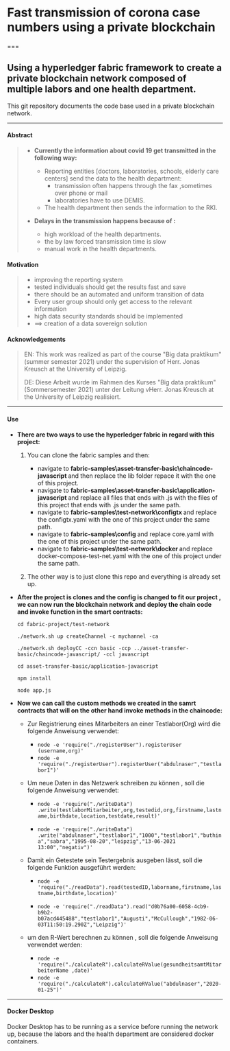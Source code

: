 # Fast transmission of corona case numbers using a private blockchain 
===
## Using a hyperledger fabric framework to create a private blockchain network composed of multiple labors and one health department.

This git repository documents the code base used in a private blockchain network.
___
#### Abstract
> * <b> Currently the information about covid 19 get transmitted in the following way: </b>  
>
>     * Reporting entities [doctors, laboratories, schools, elderly care centers] send the data to the health department: 
>       * transmission often happens through the fax ,sometimes over phone or mail 
>       * laboratories have to use DEMIS.
>     * The health department then sends the information to the RKI.
>
> * <b> Delays in the transmission happens because of : </b> 
>
>     * high workload of the health departments.
>     * the by law forced transmission time is slow
>     * manual work in the health departments.


#### Motivation    

> * improving the reporting system
> * tested individuals should get the results fast and save
> * there should be an automated and uniform transition of data
> * Every user group should only get access to the relevant information
> * high data security standards should be implemented
> * ==> creation of a data sovereign solution


#### Acknowledgements
>EN: This work was realized as part of the course "Big data praktikum" (summer semester 2021) under the supervision of Herr. Jonas  Kreusch at the University of Leipzig.
>
>DE: Diese Arbeit wurde im Rahmen des Kurses "Big data praktikum" (Sommersemester 2021) unter der Leitung vHerr. Jonas  Kreusch at the University of Leipzig realisiert.
___

#### Use

* <b>  There are two ways to use the hyperledger fabric in regard with this project: </b> 

  1) You can clone the fabric samples and then:
   
      * navigate to  <b> fabric-samples\asset-transfer-basic\chaincode-javascript  </b>  and then replace the lib folder repace it with the one of this project.
      * navigate to  <b> fabric-samples\asset-transfer-basic\application-javascript  </b>  and replace all files that ends with .js with the files of this project that ends with .js under the same path.
      * navigate to  <b> fabric-samples\test-network\configtx  </b>  and replace the configtx.yaml with the one of this project under the same path.
      * navigate to <b> fabric-samples\config  </b>  and replace core.yaml with the one of this project under the same path.
      * navigate to <b> fabric-samples\test-network\docker  </b>  and replace docker-compose-test-net.yaml with the one of this project under the same path.


  2) The other way is to just clone this repo and everything is already set up.


* <b>  After the project is clones and the config is changed to fit our project , we can now run the blockchain network and deploy the chain code and invoke function in the smart contracts: </b> 
   
     `cd fabric-project/test-network`  
      
     `./network.sh up createChannel -c mychannel -ca`  
     
     `./network.sh deployCC -ccn basic -ccp ../asset-transfer-basic/chaincode-javascript/ -ccl javascript` 
     
     `cd asset-transfer-basic/application-javascript`  
     
     `npm install`  
     
     `node app.js`  
   
* <b>  Now we can call the custom methods we created in the samrt contracts that will on the other hand invoke methods in the chaincode: </b> 
  
    * Zur Registrierung eines Mitarbeiters an einer Testlabor(Org) wird die folgende Anweisung verwendet:
        * `node -e 'require("./registerUser").registerUser (username,org)'`
        * `node -e 'require("./registerUser").registerUser("abdulnaser","testlabor1")'`
         
    * Um neue Daten in das Netzwerk schreiben zu können , soll die folgende Anweisung verwendet:
        *  `node -e 'require("./writeData")  .write(testlaborMitarbeiter,org,testedid,org,firstname,lastname,birthdate,location,testdate,result)'`   
         
        * `node -e 'require("./writeData")  .write("abdulnaser","testlabor1","1000","testlabor1","buthina","sabra","1995-08-20","leipzig","13-06-2021 13:00","negativ")'`
         
    * Damit ein Getestete sein Testergebnis ausgeben lässt, soll die folgende Funktion ausgeführt werden:
         * `node -e 'require("./readData").read(testedID,laborname,firstname,lastname,birthdate,location)'`
           
         * `node -e 'require("./readData").read("d0b76a00-6058-4cb9-b9b2-b07acd445488","testlabor1","Augusti","McCullough","1982-06-03T11:50:19.290Z","Leipzig")'` 
          
    *  um den R-Wert berechnen zu können , soll die folgende Anweisung verwendet werden:
         * `node -e 'require("./calculateR").calculateRValue(gesundheitsamtMitarbeiterName ,date)'`
         * `node -e 'require("./calculateR").calculateRValue("abdulnaser","2020-01-25")'` 
       
 
___

#### Docker Desktop

Docker Desktop has to be running as a service before running the network up, because the labors and the health department are considered docker containers. 




